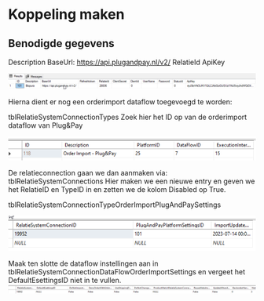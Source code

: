 # Koppeling maken

## Benodigde gegevens

Description
BaseUrl: https://api.plugandpay.nl/v2/
RelatieId
ApiKey

![image.png](../../../../../Attachments/image-ea4cb29c-060d-4ca1-b62e-8ed328c5aa56.png)

Hierna dient er nog een orderimport dataflow toegevoegd te worden:

tblRelatieSystemConnectionTypes
Zoek hier het ID op van de orderimport dataflow van Plug&Pay

![image.png](../../../../../Attachments/image-a7aed00f-3efe-411c-975c-f4a8ebed5a7e.png)

De relatieconnection gaan we dan aanmaken via: tblRelatieSystemConnections
Hier maken we een nieuwe entry en geven we het RelatieID en TypeID in en zetten we de kolom Disabled op True.

tblRelatieSystemConnectionTypeOrderImportPlugAndPaySettings

![image.png](../../../../../Attachments/image-fd4179b3-3718-4607-838c-e95d2a83c8a3.png)

Maak ten slotte de dataflow instellingen aan in tblRelatieSystemConnectionDataFlowOrderImportSettings en vergeet het DefaultEsettingsID niet in te vullen.
![image.png](../../../../../Attachments/image-cac02c4d-50f4-4967-9a4b-06225285ba8f.png)
